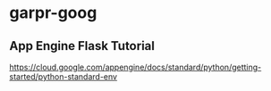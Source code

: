 # garpr-goog

## App Engine Flask Tutorial
https://cloud.google.com/appengine/docs/standard/python/getting-started/python-standard-env
